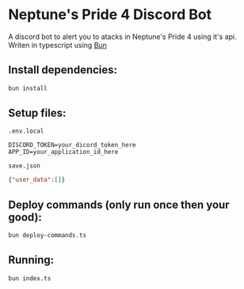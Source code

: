 # Neptune's Pride 4 Discord Bot

A discord bot to alert you to atacks in Neptune's Pride 4 using it's api. Writen in typescript using [Bun](https://bun.sh/)

## Install dependencies:

```bash
bun install
```

## Setup files:

`.env.local`
```
DISCORD_TOKEN=your_dicord_token_here
APP_ID=your_application_id_here
```

`save.json`
```json
{"user_data":[]}
```

## Deploy commands (only run once then your good):

```bash
bun deploy-commands.ts
```

## Running:

```bash
bun index.ts
```

